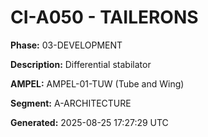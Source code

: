 # CI-A050 - TAILERONS

**Phase:** 03-DEVELOPMENT

**Description:** Differential stabilator

**AMPEL:** AMPEL-01-TUW (Tube and Wing)

**Segment:** A-ARCHITECTURE

**Generated:** 2025-08-25 17:27:29 UTC

